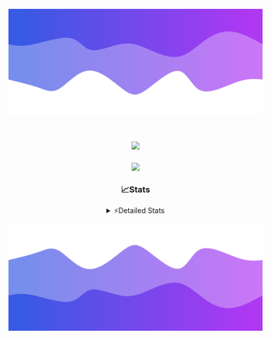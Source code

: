 ![Header](./header.png)
<div align="center">

<h1 align="center">
  <a href="https://git.io/typing-svg">
    <img src="https://readme-typing-svg.herokuapp.com/?lines=Hello,+There!+%F0%9F%91%8B;This+is+chicho.;Owner+on+Ocean;&center=true&size=25">
  </a>
</h1>
  
<p align="center">
  <img src="https://lanyard.cnrad.dev/api/852683595378196480" />
</p>

### 📈Stats
<details>
    <summary> ⚡Detailed Stats</summary>
    <br/>

<!--START_SECTION:waka-->
![Code Time](http://img.shields.io/badge/Code%20Time-1%2C149%20hrs%2051%20mins-blue)

![Profile Views](http://img.shields.io/badge/Profile%20Views-2-blue)

**🐱 My GitHub Data** 

> 📦 248.7 kB Used in GitHub's Storage 
 > 
> 🏆 0 Contributions in the Year 2025
 > 
> 🚫 Not Opted to Hire
 > 
> 📜 15 Public Repositories 
 > 
> 🔑 13 Private Repositories 
 > 
**I'm a Night 🦉** 

```text
🌞 Morning                27 commits          █░░░░░░░░░░░░░░░░░░░░░░░░   04.79 % 
🌆 Daytime                76 commits          ███░░░░░░░░░░░░░░░░░░░░░░   13.48 % 
🌃 Evening                248 commits         ███████████░░░░░░░░░░░░░░   43.97 % 
🌙 Night                  213 commits         █████████░░░░░░░░░░░░░░░░   37.77 % 
```
📅 **I'm Most Productive on Friday** 

```text
Monday                   29 commits          █░░░░░░░░░░░░░░░░░░░░░░░░   05.14 % 
Tuesday                  120 commits         █████░░░░░░░░░░░░░░░░░░░░   21.28 % 
Wednesday                87 commits          ████░░░░░░░░░░░░░░░░░░░░░   15.43 % 
Thursday                 80 commits          ████░░░░░░░░░░░░░░░░░░░░░   14.18 % 
Friday                   131 commits         ██████░░░░░░░░░░░░░░░░░░░   23.23 % 
Saturday                 64 commits          ███░░░░░░░░░░░░░░░░░░░░░░   11.35 % 
Sunday                   53 commits          ██░░░░░░░░░░░░░░░░░░░░░░░   09.40 % 
```


📊 **This Week I Spent My Time On** 

```text
🕑︎ Time Zone: America/Argentina/Buenos_Aires

💬 Programming Languages: 
TypeScript               7 hrs 53 mins       ████████████████████░░░░░   78.79 % 
HTML                     1 hr 14 mins        ███░░░░░░░░░░░░░░░░░░░░░░   12.39 % 
JSON                     31 mins             █░░░░░░░░░░░░░░░░░░░░░░░░   05.23 % 
CSS                      14 mins             █░░░░░░░░░░░░░░░░░░░░░░░░   02.35 % 
JavaScript               3 mins              ░░░░░░░░░░░░░░░░░░░░░░░░░   00.59 % 

🔥 Editors: 
Cursor                   10 hrs 1 min        █████████████████████████   100.00 % 

🐱‍💻 Projects: 
ocean-backend            5 hrs 9 mins        █████████████░░░░░░░░░░░░   51.43 % 
front-electro-patagonia-f3 hrs 11 mins       ████████░░░░░░░░░░░░░░░░░   31.86 % 
front-electro-patagonia  1 hr 40 mins        ████░░░░░░░░░░░░░░░░░░░░░   16.71 % 
front-electro-patagonia-m0 secs              ░░░░░░░░░░░░░░░░░░░░░░░░░   00.00 % 

💻 Operating System: 
Windows                  10 hrs 1 min        █████████████████████████   100.00 % 
```

**I Mostly Code in JavaScript** 

```text
HTML                     7 repos             █████░░░░░░░░░░░░░░░░░░░░   18.92 % 
TypeScript               4 repos             ███░░░░░░░░░░░░░░░░░░░░░░   10.81 % 
Astro                    2 repos             █░░░░░░░░░░░░░░░░░░░░░░░░   05.41 % 
C                        1 repo              █░░░░░░░░░░░░░░░░░░░░░░░░   02.70 % 
SCSS                     1 repo              █░░░░░░░░░░░░░░░░░░░░░░░░   02.70 % 
```




 Last Updated on 26/03/2025 17:16:10 UTC
<!--END_SECTION:waka-->
</details>

![Footer](./footer.png)
